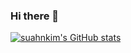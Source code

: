 ### Hi there 👋
[![suahnkim's GitHub stats](https://github-readme-stats.vercel.app/api?username=suahnkim)](https://github.com/anuraghazra/github-readme-stats)
